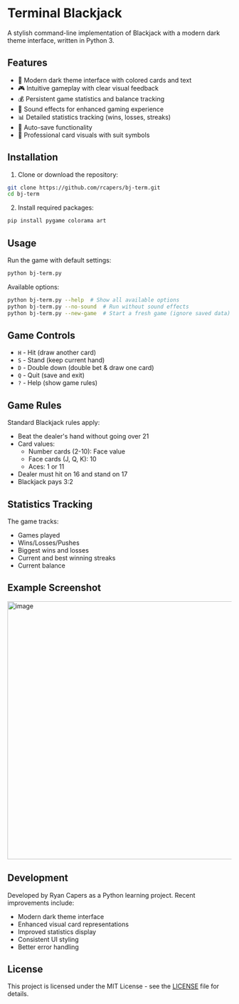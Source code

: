 # Terminal Blackjack
A stylish command-line implementation of Blackjack with a modern dark theme interface, written in Python 3.

## Features

- 🎨 Modern dark theme interface with colored cards and text
- 🎮 Intuitive gameplay with clear visual feedback
- 💰 Persistent game statistics and balance tracking
- 🎵 Sound effects for enhanced gaming experience
- 📊 Detailed statistics tracking (wins, losses, streaks)
- 💾 Auto-save functionality
- 🎲 Professional card visuals with suit symbols

## Installation

1. Clone or download the repository:
```bash
git clone https://github.com/rcapers/bj-term.git
cd bj-term
```

2. Install required packages:
```bash
pip install pygame colorama art
```

## Usage

Run the game with default settings:
```bash
python bj-term.py
```

Available options:
```bash
python bj-term.py --help  # Show all available options
python bj-term.py --no-sound  # Run without sound effects
python bj-term.py --new-game  # Start a fresh game (ignore saved data)
```

## Game Controls

- `H` - Hit (draw another card)
- `S` - Stand (keep current hand)
- `D` - Double down (double bet & draw one card)
- `Q` - Quit (save and exit)
- `?` - Help (show game rules)

## Game Rules

Standard Blackjack rules apply:
- Beat the dealer's hand without going over 21
- Card values:
  - Number cards (2-10): Face value
  - Face cards (J, Q, K): 10
  - Aces: 1 or 11
- Dealer must hit on 16 and stand on 17
- Blackjack pays 3:2

## Statistics Tracking

The game tracks:
- Games played
- Wins/Losses/Pushes
- Biggest wins and losses
- Current and best winning streaks
- Current balance

## Example Screenshot


<img width="579" alt="image" src="https://github.com/user-attachments/assets/07740eab-dcf9-4ba3-80ad-597d25e4383e">


## Development

Developed by Ryan Capers as a Python learning project. Recent improvements include:
- Modern dark theme interface
- Enhanced visual card representations
- Improved statistics display
- Consistent UI styling
- Better error handling

## License

This project is licensed under the MIT License - see the [LICENSE](LICENSE) file for details.
